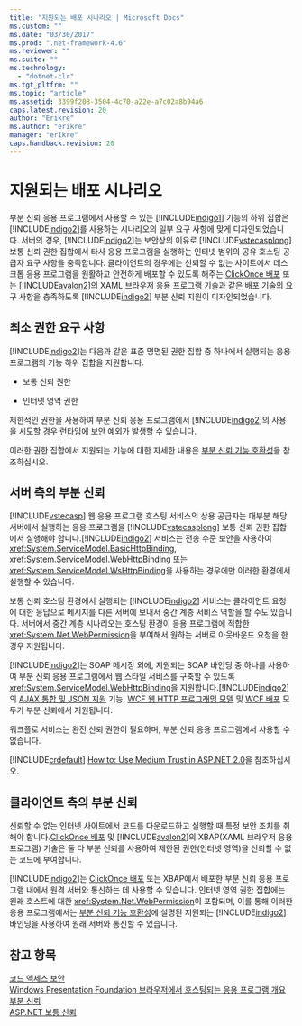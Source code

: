 ```yaml
---
title: "지원되는 배포 시나리오 | Microsoft Docs"
ms.custom: ""
ms.date: "03/30/2017"
ms.prod: ".net-framework-4.6"
ms.reviewer: ""
ms.suite: ""
ms.technology: 
  - "dotnet-clr"
ms.tgt_pltfrm: ""
ms.topic: "article"
ms.assetid: 3399f208-3504-4c70-a22e-a7c02a8b94a6
caps.latest.revision: 20
author: "Erikre"
ms.author: "erikre"
manager: "erikre"
caps.handback.revision: 20
---
```

# 지원되는 배포 시나리오
부분 신뢰 응용 프로그램에서 사용할 수 있는 [!INCLUDE[indigo1](../../../../includes/indigo1-md.md)] 기능의 하위 집합은 [!INCLUDE[indigo2](../../../../includes/indigo2-md.md)]를 사용하는 시나리오의 일부 요구 사항에 맞게 디자인되었습니다. 서버의 경우, [!INCLUDE[indigo2](../../../../includes/indigo2-md.md)]는 보안상의 이유로 [!INCLUDE[vstecasplong](../../../../includes/vstecasplong-md.md)] 보통 신뢰 권한 집합에서 타사 응용 프로그램을 실행하는 인터넷 범위의 공유 호스팅 공급자 요구 사항을 충족합니다. 클라이언트의 경우에는 신뢰할 수 없는 사이트에서 데스크톱 응용 프로그램을 원활하고 안전하게 배포할 수 있도록 해주는 [ClickOnce 배포](http://go.microsoft.com/fwlink/?LinkId=83712) 또는 [!INCLUDE[avalon2](../../../../includes/avalon2-md.md)]의 XAML 브라우저 응용 프로그램 기술과 같은 배포 기술의 요구 사항을 충족하도록 [!INCLUDE[indigo2](../../../../includes/indigo2-md.md)] 부분 신뢰 지원이 디자인되었습니다.  
  
## 최소 권한 요구 사항  
 [!INCLUDE[indigo2](../../../../includes/indigo2-md.md)]는 다음과 같은 표준 명명된 권한 집합 중 하나에서 실행되는 응용 프로그램의 기능 하위 집합을 지원합니다.  
  
-   보통 신뢰 권한  
  
-   인터넷 영역 권한  
  
 제한적인 권한을 사용하여 부분 신뢰 응용 프로그램에서 [!INCLUDE[indigo2](../../../../includes/indigo2-md.md)]의 사용을 시도할 경우 런타임에 보안 예외가 발생할 수 있습니다.  
  
 이러한 권한 집합에서 지원되는 기능에 대한 자세한 내용은 [부분 신뢰 기능 호환성](../../../../docs/framework/wcf/feature-details/partial-trust-feature-compatibility.md)을 참조하십시오.  
  
## 서버 측의 부분 신뢰  
 [!INCLUDE[vstecasp](../../../../includes/vstecasp-md.md)] 웹 응용 프로그램 호스팅 서비스의 상용 공급자는 대부분 해당 서버에서 실행하는 응용 프로그램을 [!INCLUDE[vstecasplong](../../../../includes/vstecasplong-md.md)] 보통 신뢰 권한 집합에서 실행해야 합니다.[!INCLUDE[indigo2](../../../../includes/indigo2-md.md)] 서비스는 전송 수준 보안을 사용하여 <xref:System.ServiceModel.BasicHttpBinding>, <xref:System.ServiceModel.WebHttpBinding> 또는 <xref:System.ServiceModel.WsHttpBinding>을 사용하는 경우에만 이러한 환경에서 실행할 수 있습니다.  
  
 보통 신뢰 호스팅 환경에서 실행되는 [!INCLUDE[indigo2](../../../../includes/indigo2-md.md)] 서비스는 클라이언트 요청에 대한 응답으로 메시지를 다른 서버에 보내서 중간 계층 서비스 역할을 할 수도 있습니다. 서버에서 중간 계층 시나리오는 호스팅 환경이 응용 프로그램에 적합한 <xref:System.Net.WebPermission>을 부여해서 원하는 서버로 아웃바운드 요청을 한 경우 지원됩니다.  
  
 [!INCLUDE[indigo2](../../../../includes/indigo2-md.md)]는 SOAP 메시징 외에, 지원되는 SOAP 바인딩 중 하나를 사용하여 부분 신뢰 응용 프로그램에서 웹 스타일 서비스를 구축할 수 있도록 <xref:System.ServiceModel.WebHttpBinding>을 지원합니다.[!INCLUDE[indigo2](../../../../includes/indigo2-md.md)]의 [AJAX 통합 및 JSON 지원](../../../../docs/framework/wcf/feature-details/ajax-integration-and-json-support.md) 기능, [WCF 웹 HTTP 프로그래밍 모델](../../../../docs/framework/wcf/feature-details/wcf-web-http-programming-model.md) 및 [WCF 배포](../../../../docs/framework/wcf/feature-details/wcf-syndication.md) 모두가 부분 신뢰에서 지원됩니다.  
  
 워크플로 서비스는 완전 신뢰 권한이 필요하며, 부분 신뢰 응용 프로그램에서 사용할 수 없습니다.  
  
 [!INCLUDE[crdefault](../../../../includes/crdefault-md.md)] [How to: Use Medium Trust in ASP.NET 2.0](http://go.microsoft.com/fwlink/?LinkId=84603)을 참조하십시오.  
  
## 클라이언트 측의 부분 신뢰  
 신뢰할 수 없는 인터넷 사이트에서 코드를 다운로드하고 실행할 때 특정 보안 조치를 취해야 합니다.[ClickOnce 배포](http://go.microsoft.com/fwlink/?LinkId=83712) 및 [!INCLUDE[avalon2](../../../../includes/avalon2-md.md)]의 XBAP\(XAML 브라우저 응용 프로그램\) 기술은 둘 다 부분 신뢰를 사용하여 제한된 권한\(인터넷 영역\)을 신뢰할 수 없는 코드에 부여합니다.  
  
 [!INCLUDE[indigo2](../../../../includes/indigo2-md.md)]는 [ClickOnce 배포](http://go.microsoft.com/fwlink/?LinkId=83712) 또는 XBAP에서 배포한 부분 신뢰 응용 프로그램 내에서 원격 서버와 통신하는 데 사용할 수 있습니다. 인터넷 영역 권한 집합에는 원래 호스트에 대한 <xref:System.Net.WebPermission>이 포함되며, 이를 통해 이러한 응용 프로그램에서는 [부분 신뢰 기능 호환성](../../../../docs/framework/wcf/feature-details/partial-trust-feature-compatibility.md)에 설명된 지원되는 [!INCLUDE[indigo2](../../../../includes/indigo2-md.md)] 바인딩을 사용하여 원래 서버와 통신할 수 있습니다.  
  
## 참고 항목  
 [코드 액세스 보안](http://go.microsoft.com/fwlink/?LinkId=83717)   
 [Windows Presentation Foundation 브라우저에서 호스팅되는 응용 프로그램 개요](http://go.microsoft.com/fwlink/?LinkId=98397)   
 [부분 신뢰](../../../../docs/framework/wcf/feature-details/partial-trust.md)   
 [ASP.NET 보통 신뢰](http://go.microsoft.com/fwlink/?LinkId=69328)